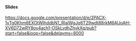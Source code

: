 #### Slides 
https://docs.google.com/presentation/d/e/2PACX-1vTg0Khm6EXOtWIhddbN1_RIalWgJq6T29wdt88rkM6AUoAH-XV6D72wRY8ov4ach1-OSkLvdhZhvkXq/pub?start=false&loop=false&delayms=8000
